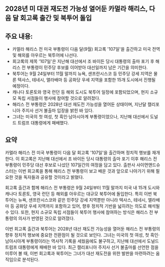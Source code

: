 ## 2028년 미 대권 재도전 가능성 열어둔 카멀라 해리스, 다음 달 회고록 출간 및 북투어 돌입

## 주요 내용:
*   카멀라 해리스 전 미국 부통령이 다음 달(9월) 회고록 '107일'을 출간하고 미국 전역 및 해외를 아우르는 북투어에 나선다.
*   회고록의 제목 '107일'은 지난해 대선에서 조 바이든 당시 대통령의 출마 포기 후 해리스 전 부통령이 민주당 후보를 이어받아 대선일까지 남은 기간을 의미한다.
*   북투어는 9월 24일부터 11월 말까지 뉴욕, 샌프란시스코 등 민주당 강세 지역은 물론 텍사스, 테네시, 앨라배마 등 공화당 우세 지역을 포함한 15개 도시에서 진행될 예정이다.
*   캐나다 토론토와 영국 런던 등 해외 도시도 북투어 일정에 포함되었으며, 현지 소규모 독립 서점들이 행사에 참여할 것으로 알려졌다.
*   해리스 전 부통령은 2028년 대선 재도전 가능성을 열어둔 상태이며, 지난달 캘리포니아 주지사 선거 불출마 입장을 밝힌 바 있다.
*   그녀는 미국의 첫 여성, 첫 흑인·남아시아계 부통령이었으나, 지난해 대선에서 도널드 트럼프 대통령에게 패배했다.

## 요약
카멀라 해리스 전 미국 부통령이 다음 달 회고록 '107일'을 출간하며 정치적 행보를 재개한다. 이 회고록은 지난해 대선에서 조 바이든 당시 대통령의 출마 포기 이후 해리스 전 부통령이 민주당 대선 후보로 나섰던 107일간의 여정을 담고 있다. 출판사 사이먼앤드슈스터는 이번 회고록을 통해 해리스 전 부통령이 보고 배운 것과 앞으로 나아가기 위해 필요한 것을 독자들과 공유할 것이라고 밝혔다.

회고록 출간과 함께 해리스 전 부통령은 9월 24일부터 11월 말까지 미국 내 15개 도시와 캐나다 토론토, 영국 런던 등 해외를 아우르는 대규모 북투어에 돌입한다. 특히 이번 북투어는 뉴욕, 샌프란시스코와 같은 민주당 강세 지역뿐만 아니라 텍사스, 테네시, 앨라배마 등 공화당 우세 지역까지 포함하고 있어, 향후 정치적 기반을 넓히려는 의도로 해석될 수 있다. 또한, 현지 소규모 독립 서점들이 북투어 행사에 참여하는 방식은 해리스 전 부통령의 의사가 반영된 것으로 알려졌다.

이번 회고록 출간과 북투어는 2028년 대선 재도전 가능성을 열어둔 해리스 전 부통령의 향후 정치적 행보에 중요한 전환점이 될 것으로 보인다. 그녀는 미국의 첫 여성, 첫 흑인·남아시아계 부통령이라는 역사적 기록을 세웠음에도 불구하고, 지난해 대선에서 도널드 트럼프 대통령에게 패배한 바 있다. 최근 캘리포니아 주지사 선거 불출마를 선언한 점을 미루어 볼 때, 이번 회고록과 북투어는 그녀가 대선 재도전을 위한 발판을 마련하려는 움직임으로 분석된다.
